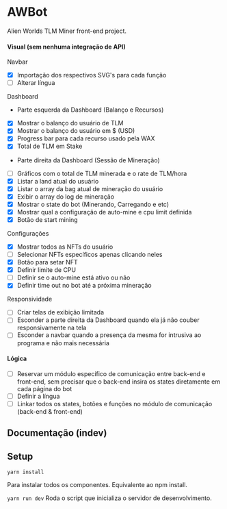 # AWBot
Alien Worlds TLM Miner front-end project.

#### Visual (sem nenhuma integração de API)
Navbar
- [x] Importação dos respectivos SVG's para cada função
- [ ] Alterar língua

Dashboard
- Parte esquerda da Dashboard (Balanço e Recursos)
- [x] Mostrar o balanço do usuário de TLM
- [x] Mostrar o balanço do usuário em $ (USD)
- [x] Progress bar para cada recurso usado pela WAX
- [x] Total de TLM em Stake
- Parte direita da Dashboard (Sessão de Mineração)
- [ ] Gráficos com o total de TLM minerada e o rate de TLM/hora 
- [x] Listar a land atual do usuário
- [x] Listar o array da bag atual de mineração do usuário
- [x] Exibir o array do log de mineração 
- [x] Mostrar o state do bot (Minerando, Carregando e etc)
- [x] Mostrar qual a configuração de auto-mine e cpu limit definida
- [x] Botão de start mining

Configurações 
- [x] Mostrar todos as NFTs do usuário
- [ ] Selecionar NFTs específicos apenas clicando neles
- [x] Botão para setar NFT
- [x] Definir limite de CPU
- [ ] Definir se o auto-mine está ativo ou não
- [x] Definir time out no bot até a próxima mineração

Responsividade
- [ ] Criar telas de exibição limitada
- [ ] Esconder a parte direita da Dashboard quando ela já não couber responsivamente na tela
- [ ] Esconder a navbar quando a presença da mesma for intrusiva ao programa e não mais necessária

#### Lógica
- [ ] Reservar um módulo específico de comunicação entre back-end e front-end, sem precisar que o back-end insira os states diretamente em cada página do bot
- [ ] Definir a língua
- [ ] Linkar todos os states, botões e funções no módulo de comunicação (back-end & front-end)

## Documentação (indev)

## Setup
`yarn install`

Para instalar todos os componentes. Equivalente ao npm install.

`yarn run dev`
Roda o script que inicializa o servidor de desenvolvimento.
